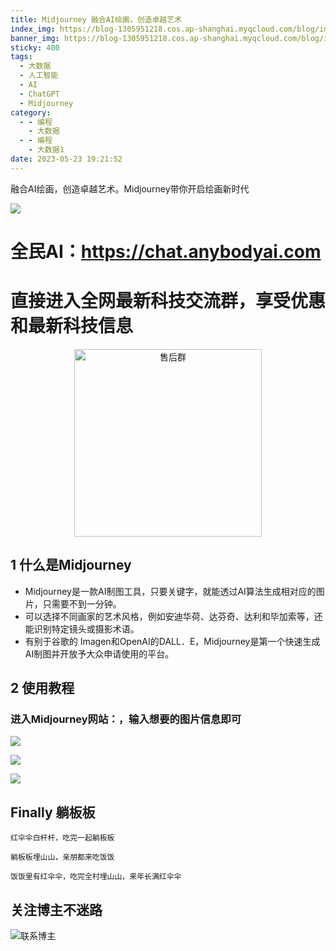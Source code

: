```yaml
---
title: Midjourney 融合AI绘画，创造卓越艺术
index_img: https://blog-1305951218.cos.ap-shanghai.myqcloud.com/blog/image/articleBg/1(112).jpg
banner_img: https://blog-1305951218.cos.ap-shanghai.myqcloud.com/blog/image/articleBg/1(112).jpg
sticky: 400
tags:
  - 大数据
  - 人工智能
  - AI
  - ChatGPT
  - Midjourney
category:
  - - 编程
    - 大数据
  - - 编程
    - 大数据1
date: 2023-05-23 19:21:52
---
```


融合AI绘画，创造卓越艺术。Midjourney带你开启绘画新时代

<!-- more -->

![](https://blog-1305951218.cos.ap-shanghai.myqcloud.com/blog/image/icon/touBuYinDaoGuanZhu.gif)

# 全民AI：https://chat.anybodyai.com
# 直接进入全网最新科技交流群，享受优惠和最新科技信息

<div align="center">   <img width="300" height="300" src="https://github-edu-student-id-card-basic-1305951218.cos.ap-shanghai.myqcloud.com/shouhou.jpg" alt="售后群"> </div>

## 1 什么是Midjourney

- Midjourney是一款AI制图工具，只要关键字，就能透过AI算法生成相对应的图片，只需要不到一分钟。
- 可以选择不同画家的艺术风格，例如安迪华荷、达芬奇、达利和毕加索等，还能识别特定镜头或摄影术语。
- 有别于谷歌的 Imagen和OpenAI的DALL．E，Midjourney是第一个快速生成AI制图并开放予大众申请使用的平台。

## 2 使用教程

### 进入Midjourney网站：[](https://chat.anybodyai.com)，输入想要的图片信息即可

![](https://blog-1305951218.cos.ap-shanghai.myqcloud.com/blog/image/articleContent/Midjourney/1.png)

![](https://blog-1305951218.cos.ap-shanghai.myqcloud.com/blog/image/articleContent/Midjourney/2.png)

![](https://blog-1305951218.cos.ap-shanghai.myqcloud.com/blog/image/articleContent/Midjourney/3.png)

## Finally 躺板板

`红伞伞白杆杆，吃完一起躺板板`

`躺板板埋山山，亲朋都来吃饭饭`

`饭饭里有红伞伞，吃完全村埋山山，来年长满红伞伞`

## 关注博主不迷路
![联系博主](https://blog-1305951218.cos.ap-shanghai.myqcloud.com/blog/image/icon/wechatFindMeNew.png)